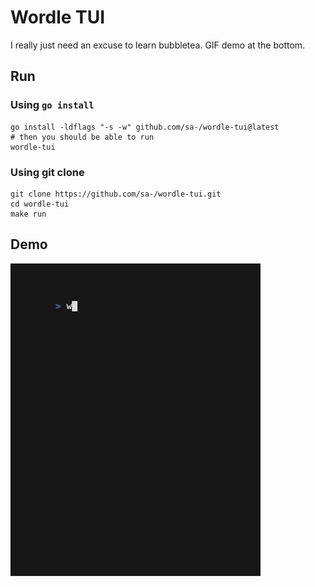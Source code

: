 Wordle TUI
==========

I really just need an excuse to learn bubbletea. GIF demo at the bottom.

## Run

### Using `go install`
```
go install -ldflags "-s -w" github.com/sa-/wordle-tui@latest
# then you should be able to run
wordle-tui
```

### Using git clone

```
git clone https://github.com/sa-/wordle-tui.git
cd wordle-tui
make run
```

## Demo

![image](./demo/demo.gif)
